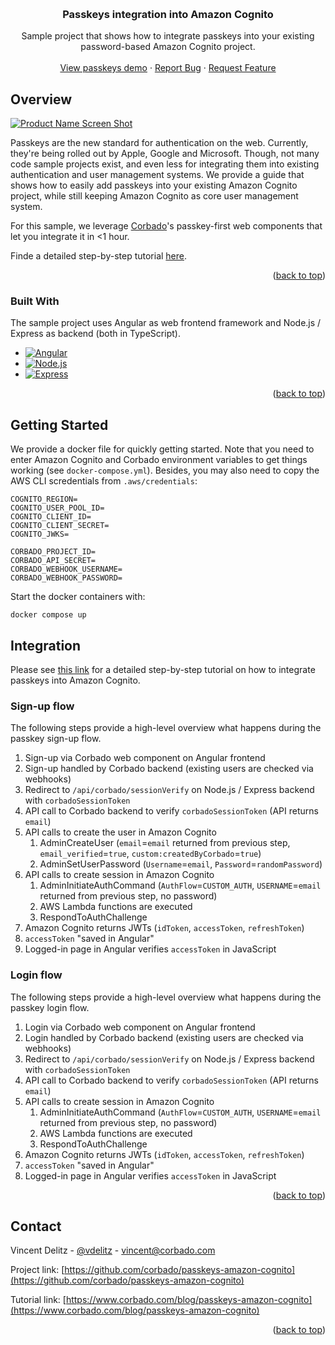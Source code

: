 <a name="readme-top"></a>

<!-- PROJECT LOGO -->
<br />
<div align="center">
  <h3 align="center">Passkeys integration into Amazon Cognito</h3>

  <p align="center">
    Sample project that shows how to integrate passkeys into your existing password-based Amazon Cognito project.
    <br />
    <br />
    <a href="https://passkeys.eu">View passkeys demo</a>
    ·
    <a href="https://github.com/corbado/passkeys-amazon-cognito/issues">Report Bug</a>
    ·
    <a href="https://github.com/corbado/passkeys-amazon-cognito/issues">Request Feature</a>
  </p>
</div>



<!-- ABOUT THE PROJECT -->
## Overview

[![Product Name Screen Shot][product-screenshot]](https://example.com)

Passkeys are the new standard for authentication on the web. Currently, they're being rolled out by Apple, Google and Microsoft. Though, not many code
sample projects exist, and even less for integrating them into existing authentication and user management systems. We provide a guide that shows how to easily add
passkeys into your existing Amazon Cognito project, while still keeping Amazon Cognito as core user management system.

For this sample, we leverage [Corbado](https://www.corbado.com)'s passkey-first web components that let you integrate it in <1 hour.

Finde a detailed step-by-step tutorial [here](https://www.corbado.com/blog/passkeys-amazon-cognito).

<p align="right">(<a href="#readme-top">back to top</a>)</p>



### Built With

The sample project uses Angular as web frontend framework and Node.js / Express as backend (both in TypeScript).

* [![Angular][Angular.io]][Angular-url]
* [![Node.js][Nodejs.org]][Nodejs-url]
* [![Express][Expressjs.com]][Express-url]

<p align="right">(<a href="#readme-top">back to top</a>)</p>


<!-- GETTING STARTED -->
## Getting Started

We provide a docker file for quickly getting started. Note that you need to enter Amazon Cognito and Corbado environment variables to get things working (see `docker-compose.yml`). Besides, you may also need to copy the AWS CLI scredentials from `.aws/credentials`:

```
COGNITO_REGION=
COGNITO_USER_POOL_ID=
COGNITO_CLIENT_ID=
COGNITO_CLIENT_SECRET=
COGNITO_JWKS=

CORBADO_PROJECT_ID=
CORBADO_API_SECRET=
CORBADO_WEBHOOK_USERNAME=
CORBADO_WEBHOOK_PASSWORD=
```

Start the docker containers with:

```
docker compose up
```

## Integration

Please see [this link](https://www.corbado.com/blog/passkeys-amazon-cognito) for a detailed step-by-step tutorial on how to integrate passkeys into Amazon Cognito.

### Sign-up flow
The following steps provide a high-level overview what happens during the passkey sign-up flow.

1. Sign-up via Corbado web component on Angular frontend
2. Sign-up handled by Corbado backend (existing users are checked via webhooks)
4. Redirect to `/api/corbado/sessionVerify` on Node.js / Express backend with `corbadoSessionToken`
5. API call to Corbado backend to verify `corbadoSessionToken` (API returns `email`)
6. API calls to create the user in Amazon Cognito
    1. AdminCreateUser (`email`=`email` returned from previous step, `email_verified`=`true`, `custom:createdByCorbado`=`true`)
    2. AdminSetUserPassword (`Username`=`email`, `Password`=`randomPassword`)
7. API calls to create session in Amazon Cognito
    1. AdminInitiateAuthCommand (`AuthFlow`=`CUSTOM_AUTH`, `USERNAME`=`email` returned from previous step, no password)
    2. AWS Lambda functions are executed
    3. RespondToAuthChallenge
8. Amazon Cognito returns JWTs (`idToken`, `accessToken`, `refreshToken`)
9. `accessToken` "saved in Angular"
10. Logged-in page in Angular verifies `accessToken` in JavaScript

### Login flow
The following steps provide a high-level overview what happens during the passkey login flow.

1. Login via Corbado web component on Angular frontend
2. Login handled by Corbado backend (existing users are checked via webhooks)
3. Redirect to `/api/corbado/sessionVerify` on Node.js / Express backend with `corbadoSessionToken`
4. API call to Corbado backend to verify `corbadoSessionToken` (API returns `email`)
5. API calls to create session in Amazon Cognito
    1. AdminInitiateAuthCommand (`AuthFlow`=`CUSTOM_AUTH`, `USERNAME`=`email` returned from previous step, no password)
    2. AWS Lambda functions are executed
    3. RespondToAuthChallenge
6. Amazon Cognito returns JWTs (`idToken`, `accessToken`, `refreshToken`)
7. `accessToken` "saved in Angular"
8. Logged-in page in Angular verifies `accessToken` in JavaScript

<p align="right">(<a href="#readme-top">back to top</a>)</p>


<!-- CONTACT -->
## Contact

Vincent Delitz - [@vdelitz](https://twitter.com/vdelitz) - vincent@corbado.com

Project link: [https://github.com/corbado/passkeys-amazon-cognito](https://github.com/corbado/passkeys-amazon-cognito)

Tutorial link: [https://www.corbado.com/blog/passkeys-amazon-cognito](https://www.corbado.com/blog/passkeys-amazon-cognito)

<p align="right">(<a href="#readme-top">back to top</a>)</p>


<!-- MARKDOWN LINKS & IMAGES -->

[product-screenshot]: images/screenshot.png
[Angular.io]: https://img.shields.io/badge/Angular-DD0031?style=for-the-badge&logo=angular&logoColor=white
[Angular-url]: https://angular.io/

[Nodejs-url]: https://nodejs.org/
[Nodejs.org]: https://img.shields.io/badge/Node.js-339933?style=for-the-badge&logo=node.js&logoColor=white

[Express-url]: https://expressjs.com/
[Expressjs.com]: https://img.shields.io/badge/Express-AEAEAE?style=for-the-badge&logo=express&logoColor=white
